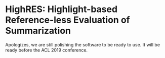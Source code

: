 # HighRES: Highlight-based Reference-less Evaluation of Summarization

Apologizes, we are still polishing the software to be ready to use. It will be ready before the ACL 2019 conference.
